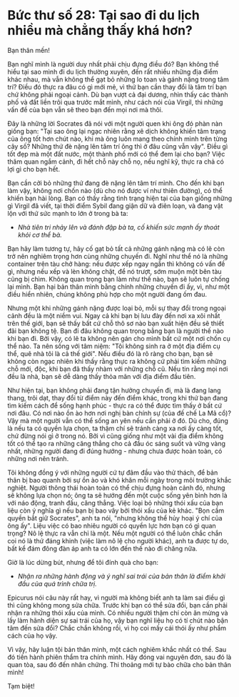 # Bức thư số 28: Tại sao đi du lịch nhiều mà chẳng thấy khá hơn?

Bạn thân mến!

Bạn nghĩ mình là người duy nhất phải chịu đựng điều đó? Bạn không thể hiểu tại sao mình đi du lịch thường xuyên, đến rất nhiều những địa điểm khác nhau, mà vẫn không thể gạt bỏ những lo toan và gánh nặng trong tâm trí? Điều đó thực ra đâu có gì mới mẻ, vì thứ bạn cần thay đổi là tâm trí bạn chứ không phải ngoại cảnh. Dù bạn vượt cả đại dương, nhìn thấy các thành phố và đất liền trôi qua trước mắt mình, như cách nói của Virgil, thì những vấn đề của bạn vẫn sẽ theo bạn đến mọi nơi mà thôi.

Đây là những lời Socrates đã nói với một người quen khi ông đó phàn nàn giống bạn: "Tại sao ông lại ngạc nhiên rằng xê dịch không khiến tâm trạng của ông tốt hơn chút nào, khi mà ông luôn mang theo chính mình trên từng cây số? Những thứ đè nặng lên tâm trí ông thì ở đâu cũng vẫn vậy". Điều gì tốt đẹp mà một đất nước, một thành phố mới có thể đem lại cho bạn? Việc thăm quan ngắm cảnh, đi hết chỗ này chỗ nọ, nếu nghĩ kỹ, thực ra chả có lợi gì cho bạn hết.

Bạn cần cởi bỏ những thứ đang đè nặng lên tâm trí mình. Cho đến khi bạn làm vậy, không nơi chốn nào (dù cho nó được ví như thiên đường), có thể khiến bạn hài lòng. Bạn có thấy rằng tình trạng hiện tại của bạn giống những gì Virgil đã viết, tại thời điểm Sybil đang giận dữ và điên loạn, và đang vật lộn với thứ sức mạnh to lớn ở trong bà ta:

- _Nhà tiên tri nhảy lên và đánh đập bà ta, cố khiến sức mạnh ấy thoát khỏi cơ thể bà._

Bạn hãy làm tương tự, hãy cố gạt bỏ tất cả những gánh nặng mà có lẽ còn trở nên nghiêm trọng hơn cùng những chuyến đi. Nghĩ như thể nó là những container trên tàu chở hàng: nếu được xếp ngay ngắn thì không có vấn đề gì, nhưng nếu xếp và lèn không chặt, để nó trượt, sớm muộn một bên tàu cũng bị chìm. Không quan trọng bạn làm như thế nào, bạn sẽ luôn tự chống lại mình. Bạn hại bản thân mình bằng chính những chuyến đi ấy, vì, như một điều hiển nhiên, chúng không phù hợp cho một người đang ốm đau.

Nhưng một khi những gánh nặng được loại bỏ, mỗi sự thay đổi trong ngoại cảnh đều là một niềm vui. Ngay cả khi bạn bị lưu đày đến nơi xa xôi nhất trên thế giới, bạn sẽ thấy bất cứ chỗ thô sơ nào bạn xuất hiện đều sẽ thiết đãi bạn không tệ. Bạn đi đâu không quan trọng bằng bạn là người thế nào khi bạn đi. Bởi vậy, có lẽ ta không nên gán cho mình bất cứ một nơi chốn cụ thể nào. Ta nên sống với tâm niệm: "Tôi không sinh ra ở một địa điểm cụ thể, quê nhà tôi là cả thế giới". Nếu điều đó là rõ ràng cho bạn, bạn sẽ không còn ngạc nhiên khi thấy rằng thực ra không cứ phải tìm kiếm những chỗ mới, độc, khi bạn đã thấy nhàm với những chỗ cũ. Nếu tin rằng mọi nơi đều là nhà, bạn sẽ dễ dàng thấy thỏa mãn với địa điểm đầu tiên.

Như hiện tại, bạn không phải đang tận hưởng chuyến đi, mà là đang lang thang, trôi dạt, thay đổi từ điểm này đến điểm khác, trong khi thứ bạn đang tìm kiếm cách để sống hạnh phúc - thực ra có thể được tìm thấy ở bất cứ nơi đâu. Có nơi nào ồn ào hơn nơi nghị bàn chính sự (của đế chế La Mã cổ)? Vậy mà một người vẫn có thể sống an yên nếu cần phải ở đó. Dù cho, đúng là nếu ta có quyền lựa chọn, ta thậm chí sẽ tránh càng xa nơi ấy càng tốt, chứ đừng nói gì ở trong nó. Bởi vì cũng giống như một vài địa điểm không tốt có thể tạo ra những căng thẳng cho cả đầu óc sáng suốt và vững vàng nhất, những người đang đi đúng hướng - nhưng chưa được hoàn toàn, có những nơi nên tránh.

Tôi không đồng ý với những người cứ tự đâm đầu vào thử thách, để bản thân bị bao quanh bởi sự ồn ào và khó khăn mỗi ngày trong môi trường khắc nghiệt. Người thông thái hoàn toàn có thể chịu đựng hoàn cảnh đó, nhưng sẽ không lựa chọn nó; ông ta sẽ hướng đến một cuộc sống yên bình hơn là với náo động, tranh đấu, căng thẳng. Việc loại bỏ những thói xấu của bạn liệu còn ý nghĩa gì nếu bạn bị bao vây bởi thói xấu của kẻ khác. "Bọn cầm quyền bắt giữ Socrates", anh ta nói, "nhưng không thể hủy hoại ý chí của ông ấy". Liệu việc có bao nhiêu người có quyền lực hơn bạn có gì quan trọng? Nô lệ thực ra vẫn chỉ là một. Nếu một người có thể luôn chắc chắn coi nó là thứ đáng khinh (việc làm nô lệ cho người khác), anh ta được tự do, bất kể đám đông đàn áp anh ta có lớn đến thế nào đi chăng nữa.

Giờ là lúc dừng bút, nhưng để tôi đính quà cho bạn:

- _Nhận ra những hành động và ý nghĩ sai trái của bản thân là điểm khởi đầu của quá trình chữa trị._

Epicurus nói câu này rất hay, vì người mà không biết anh ta làm sai điều gì thì cũng không mong sửa chữa. Trước khi bạn có thể sửa đổi, bạn cần phải nhận ra những thói xấu của mình. Có nhiều người thậm chí còn ăn mừng và lấy làm hãnh diện sự sai trái của họ, vậy bạn nghĩ liệu họ có tí chút nào bận tâm đến sửa đổi? Chắc chắn không rồi, vì họ coi mấy cái thói ấy như phẩm cách của họ vậy.

Vì vậy, hãy luận tội bản thân mình, một cách nghiêm khắc nhất có thể. Sau đó tiến hành phiên thẩm tra chính mình. Hãy đóng vai nguyên đơn, sau đó là quan tòa, sau đó đến nhân chứng. Thi thoảng mới tự bào chữa cho bản thân mình!

Tạm biệt!
